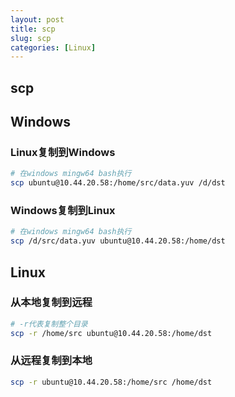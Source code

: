 ```yaml
---
layout: post
title: scp
slug: scp
categories: [Linux]
---
```


## scp

## Windows

### Linux复制到Windows

```bash
# 在windows mingw64 bash执行
scp ubuntu@10.44.20.58:/home/src/data.yuv /d/dst
```

### Windows复制到Linux

```bash
# 在windows mingw64 bash执行
scp /d/src/data.yuv ubuntu@10.44.20.58:/home/dst
```

## Linux

### 从本地复制到远程

```bash
# -r代表复制整个目录
scp -r /home/src ubuntu@10.44.20.58:/home/dst
```

### 从远程复制到本地

```bash
scp -r ubuntu@10.44.20.58:/home/src /home/dst
```

